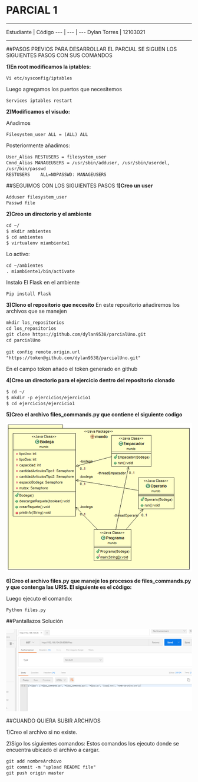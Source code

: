 # PARCIAL 1

****
Estudiante | Código
--- | --- | ---
Dylan Torres | 12103021 
****
##PASOS PREVIOS PARA DESARROLLAR EL PARCIAL
SE SIGUEN LOS SIGUIENTES PASOS CON SUS COMANDOS

**1)En root modificamos la iptables:**
```
Vi etc/sysconfig/iptables
```
Luego agregamos los puertos que necesitemos
```
Services iptables restart
```

**2)Modificamos el visudo:**

Añadimos 
```
Filesystem_user ALL = (ALL) ALL
```
Posteriormente añadimos:
```
User_Alias RESTUSERS = filesystem_user
Cmnd_Alias MANAGEUSERS = /usr/sbin/adduser, /usr/sbin/userdel, /usr/bin/passwd
RESTUSERS    ALL=NOPASSWD: MANAGEUSERS
```


##SEGUIMOS CON LOS SIGUIENTES PASOS
**1)Creo un user**
```
Adduser filesystem_user
Passwd file
```
**2)Creo un directorio y el ambiente**
```
cd ~/
$ mkdir ambientes
$ cd ambientes
$ virtualenv miambiente1
```
Lo activo:
```
cd ~/ambientes
. miambiente1/bin/activate
```
Instalo El Flask en el ambiente
```
Pip install Flask
```
**3)Clono el repositorio que necesito**
En este repositorio añadiremos los archivos que se manejen
```
mkdir los_repositorios
cd los_repositorios
git clone https://github.com/dylan9538/parcialUno.git
cd parcialUno

git config remote.origin.url "https://token@github.com/dylan9538/parcialUno.git"
```
En el campo token añado el token generado en github

**4)Creo un directorio para el ejercicio dentro del repositorio clonado**
```
$ cd ~/
$ mkdir -p ejercicios/ejercicio1
$ cd ejercicios/ejercicio1
```
**5)Creo el archivo files_commands.py que contiene el siguiente codigo**

![alt text](https://github.com/dylan9538/BodegaeSemaforo/blob/master/DiagramClassSemaforo.PNG "Diagrama de clases")
 
**6)Creo el archivo files.py que maneje los procesos de files_commands.py y que contenga las URIS. El siguiente es el código:**
 

Luego ejecuto el comando:
```
Python files.py
```
##Pantallazos Solución

![alt text](https://github.com/dylan9538/parcialUno/blob/master/GET%20FILES.PNG "Prueba GET de /files")

##CUANDO QUIERA SUBIR ARCHIVOS

1)Creo el archivo si no existe.

2)Sigo los siguientes comandos:
Estos comandos los ejecuto donde se encuentra ubicado el archivo a cargar.

```
git add nombreArchivo
git commit -m "upload README file"
git push origin master
```


